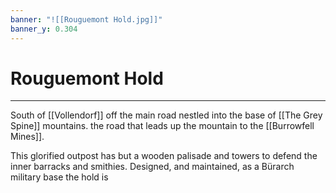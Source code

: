 ```yaml
---
banner: "![[Rouguemont Hold.jpg]]"
banner_y: 0.304
---
```

# Rouguemont Hold
___
South of [[Vollendorf]] off the main road nestled into the base of [[The Grey Spine]] mountains. the road that leads up the mountain to the [[Burrowfell Mines]].

This glorified outpost has but a wooden palisade and towers to defend the inner barracks and smithies. Designed, and maintained, as a Bürarch military base the hold is